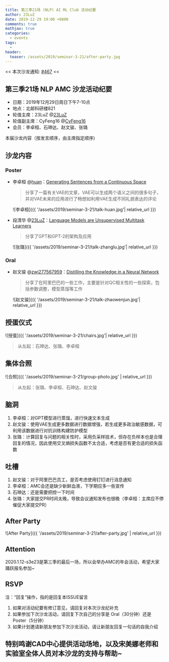 ```yaml
---
title: 第三季21场 (NLP) AI ML Club 活动纪要
author: 23LuZ
date: 2019-12-29 19:00 +0800
comments: true
mathjax: true
categories:
  - events
tags:
  - 
header:
  teaser: /assets/2019/seminar-3-21/after-party.jpg
---
```


<< 本次沙龙通知: [#467](https://github.com/BUPT/ai-ml.club/issues/467)  <<

## 第三季21场 NLP AMC 沙龙活动纪要

- 日期：2019年12月29日周日下午7-10点
- 地点：北邮科研楼821
- 轮值主席：23LuZ @[23LuZ](https://github.com/23LuZ)
- 轮值副主席：CyFeng16 @[CyFeng16](https://github.com/CyFeng16)
- 会员：李卓桓、石珅达、赵文骏、张璐

本届沙龙内容（按发言顺序，由主席指定顺序)

## 沙龙内容

### Poster

- 李卓桓 @[huan](https://github.com/huan)：[Generating Sentences from a Continuous Space](https://arxiv.org/pdf/1511.06349.pdf)

  > 分享了一篇有关VAE的文章，VAE可以生成两个语义之间的很多句子，并对VAE未来的应用进行了畅想如利用VAE生成不同礼貌表达的评论

  ![李卓桓]({{ '/assets/2019/seminar-3-21/talk-huan.jpg'| relative_url }})

- 段清华 @[23LuZ](https://github.com/23LuZ)：[Language Models are Unsupervised Multitask Learners](https://www.techbooky.com/wp-content/uploads/2019/02/Better-Language-Models-and-Their-Implications.pdf)

  > 分享了GPT和GPT-2的架构及应用

  ![张璐]({{ '/assets/2019/seminar-3-21/talk-zhanglu.jpg'| relative_url }})

### Oral  

- 赵文骏 @[zwj277567959](https://github.com/https://github.com/zwj277567959)：[Distilling the Knowledge in a Neural Network](https://arxiv.org/abs/1804.08150)

  > 分享了在阿里巴巴的一些工作，主要是针对QC相关性的一些探索，包括参数调整，模型蒸馏等工作

  ![赵文骏]({{ '/assets/2019/seminar-3-21/talk-zhaowenjun.jpg'| relative_url }})


## 授蛋仪式

![授蛋]({{ '/assets/2019/seminar-3-21/chairs.jpg'| relative_url }})

> 从左起：石珅达、张璐、李卓桓

## 集体合照

![合照]({{ '/assets/2019/seminar-3-21/group-photo.jpg' | relative_url }})

> 从左起：张璐、李卓桓、石珅达、赵文骏

## 脑洞

1. 李卓桓：对GPT模型进行蒸馏，进行快速文本生成
1. 赵文骏：使用VAE生成更多数据进行数据增强，若生成更多政治敏感数据，可利用该数据进行对抗训练构建防护模型
1. 张璐：计算回复与问题的相关性时，采用负采样技术，但存在负样本也是合理回复的情况，因此使用交叉熵损失函数不太合适，考虑是否有更合适的损失函数

## 吐槽

1. 赵文骏：对于阿里巴巴员工，是否考虑使用钉钉进行消息通知
1. 李卓桓：AMC会还是缺少新鲜血液，下学期应多一些宣传
1. 石珅达：还是需要把控一下时间
1. 张璐：大家提交PR时间太晚，导致会议通知发布也很晚（李卓桓：主席应不停催促大家提交PR）

## After Party

![After Party]({{ '/assets/2019/seminar-3-21/after-party.jpg' | relative_url }})

## Attention

2020.1.12-s3e23是第三季的最后一场，所以会举办AMC的年会活动，希望大家踊跃报名参加~

## RSVP

注：“回复”操作，指的是回复本ISSUE留言

1. 如果对活动纪要有修订意见，请回复对本次沙龙纪补充
2. 如果参加下次沙龙活动，请回复下次自己的分享是 Oral（30分钟）还是Poster（5分钟）
3. 如果计划邀请新朋友参加下次沙龙活动，请让新朋友回复一句话的自我介绍

## 特别鸣谢CAD中心提供活动场地，以及宋美娜老师和实验室全体人员对本沙龙的支持与帮助~
